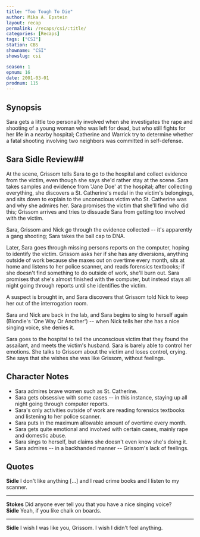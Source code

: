 ```yaml
---
title: "Too Tough To Die"
author: Mika A. Epstein
layout: recap
permalink: /recaps/csi/:title/
categories: [Recaps]
tags: ["CSI"]
station: CBS
showname: "CSI"
showslug: csi

season: 1
epnum: 16  
date: 2001-03-01
prodnum: 115  
---
```


## Synopsis

Sara gets a little too personally involved when she investigates the rape and shooting of a young woman who was left for dead, but who still fights for her life in a nearby hospital; Catherine and Warrick try to determine whether a fatal shooting involving two neighbors was committed in self-defense.

## Sara Sidle Review## 

At the scene, Grissom tells Sara to go to the hospital and collect evidence from the victim, even though she says she'd rather stay at the scene. Sara takes samples and evidence from 'Jane Doe' at the hospital; after collecting everything, she discovers a St. Catherine's medal in the victim's belongings, and sits down to explain to the unconscious victim who St. Catherine was and why she admires her. Sara promises the victim that she'll find who did this; Grissom arrives and tries to dissuade Sara from getting too involved with the victim.

Sara, Grissom and Nick go through the evidence collected -- it's apparently a gang shooting; Sara takes the ball cap to DNA.

Later, Sara goes through missing persons reports on the computer, hoping to identify the victim. Grissom asks her if she has any diversions, anything outside of work because she maxes out on overtime every month, sits at home and listens to her police scanner, and reads forensics textbooks; if she doesn't find something to do outside of work, she'll burn out. Sara promises that she's almost finished with the computer, but instead stays all night going through reports until she identifies the victim.

A suspect is brought in, and Sara discovers that Grissom told Nick to keep her out of the interrogation room.

Sara and Nick are back in the lab, and Sara begins to sing to herself again (Blondie's 'One Way Or Another') -- when Nick tells her she has a nice singing voice, she denies it.

Sara goes to the hospital to tell the unconscious victim that they found the assailant, and meets the victim's husband. Sara is barely able to control her emotions. She talks to Grissom about the victim and loses control, crying. She says that she wishes she was like Grissom, without feelings.

## Character Notes

* Sara admires brave women such as St. Catherine.  
* Sara gets obsessive with some cases -- in this instance, staying up all night going through computer reports.  
* Sara's only activities outside of work are reading forensics textbooks and listening to her police scanner.  
* Sara puts in the maximum allowable amount of overtime every month.  
* Sara gets quite emotional and involved with certain cases, mainly rape and domestic abuse.  
* Sara sings to herself, but claims she doesn't even know she's doing it.  
* Sara admires -- in a backhanded manner -- Grissom's lack of feelings.

## Quotes

**Sidle** I don't like anything [...] and I read crime books and I listen to my scanner.  

- - -

**Stokes** Did anyone ever tell you that you have a nice singing voice?  
**Sidle** Yeah, if you like chalk on boards.  

- - -

**Sidle** I wish I was like you, Grissom. I wish I didn't feel anything.


